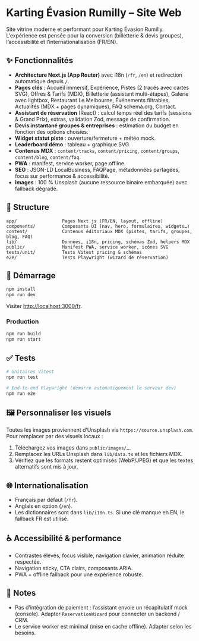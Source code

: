 # Karting Évasion Rumilly – Site Web

Site vitrine moderne et performant pour Karting Évasion Rumilly. L’expérience est pensée pour la conversion (billetterie & devis groupes), l’accessibilité et l’internationalisation (FR/EN).

## ✨ Fonctionnalités

- **Architecture Next.js (App Router)** avec i18n (`/fr`, `/en`) et redirection automatique depuis `/`.
- **Pages clés** : Accueil immersif, Expérience, Pistes (2 tracés avec cartes SVG), Offres & Tarifs (MDX), Billetterie (assistant multi-étapes), Galerie avec lightbox, Restaurant Le Melbourne, Événements filtrables, Actualités (MDX + pages dynamiques), FAQ schema.org, Contact.
- **Assistant de réservation** (React) : calcul temps réel des tarifs (sessions & Grand Prix), extras, validation Zod, message de confirmation.
- **Devis instantané groupes & entreprises** : estimation du budget en fonction des options choisies.
- **Widget statut piste** : ouverture/fermeture + météo mock.
- **Leaderboard démo** : tableau + graphique SVG.
- **Contenus MDX** : `content/tracks`, `content/pricing`, `content/groups`, `content/blog`, `content/faq`.
- **PWA** : manifest, service worker, page offline.
- **SEO** : JSON-LD LocalBusiness, FAQPage, métadonnées partagées, focus sur performance & accessibilité.
- **Images** : 100 % Unsplash (aucune ressource binaire embarquée) avec fallback dégradé.

## 🧱 Structure

```
app/                 Pages Next.js (FR/EN, layout, offline)
components/          Composants UI (nav, hero, formulaires, widgets…)
content/             Contenus éditoriaux MDX (pistes, tarifs, groupes, blog, FAQ)
lib/                 Données, i18n, pricing, schémas Zod, helpers MDX
public/              Manifest PWA, service worker, icônes SVG
tests/unit/          Tests Vitest pricing & schémas
e2e/                 Tests Playwright (wizard de réservation)
```

## 🚀 Démarrage

```bash
npm install
npm run dev
```

Visiter [http://localhost:3000/fr](http://localhost:3000/fr).

### Production

```bash
npm run build
npm run start
```

## ✅ Tests

```bash
# Unitaires Vitest
npm run test

# End-to-end Playwright (démarre automatiquement le serveur dev)
npm run e2e
```

## 🖼️ Personnaliser les visuels

Toutes les images proviennent d’Unsplash via `https://source.unsplash.com`. Pour remplacer par des visuels locaux :

1. Téléchargez vos images dans `public/images/…`.
2. Remplacez les URLs Unsplash dans `lib/data.ts` et les fichiers MDX.
3. Vérifiez que les formats restent optimisés (WebP/JPEG) et que les textes alternatifs sont mis à jour.

## 🌐 Internationalisation

- Français par défaut (`/fr`).
- Anglais en option (`/en`).
- Les dictionnaires sont dans `lib/i18n.ts`. Si une clé manque en EN, le fallback FR est utilisé.

## ♿ Accessibilité & performance

- Contrastes élevés, focus visible, navigation clavier, animation réduite respectée.
- Navigation sticky, CTA clairs, composants ARIA.
- PWA + offline fallback pour une expérience robuste.

## 🔐 Notes

- Pas d’intégration de paiement : l’assistant envoie un récapitulatif mock (console). Adapter `ReservationWizard` pour connecter un backend / CRM.
- Le service worker est minimal (mise en cache offline). Adapter selon les besoins.
